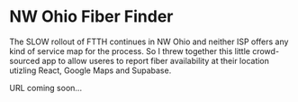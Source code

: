 # NW Ohio Fiber Finder

The SLOW rollout of FTTH continues in NW Ohio and neither ISP offers any kind of service map for the process. So I threw together this little crowd-sourced app to allow useres to report fiber availability at their location utizling React, Google Maps and Supabase.

URL coming soon...
